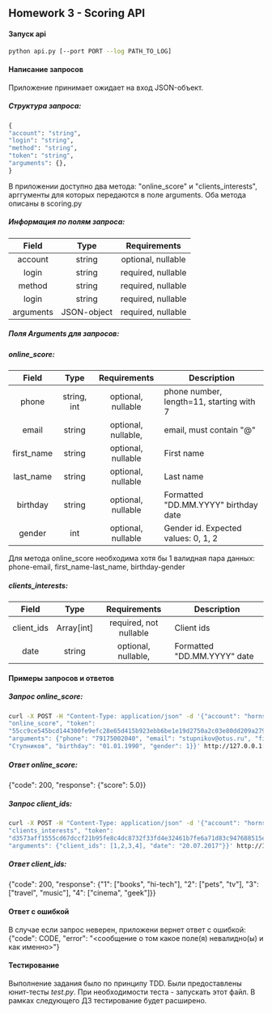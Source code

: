 ## Homework 3 - Scoring API

#### Запуск api  
```bash
python api.py [--port PORT --log PATH_TO_LOG]  
```
#### Написание запросов 
Приложение принимает ожидает на вход JSON-объект.  
##### Структура запроса:

```python
{
"account": "string",  
"login": "string",  
"method": "string",  
"token": "string",  
"arguments": {},  
}  
```
В приложении доступно два метода: "online_score" и "clients_interests", арггументы для которых передаются в поле arguments. Оба метода описаны в scoring.py
##### Информация по полям запроса:
| Field |  Type  |  Requirements  |
|:---:|:---:|:----:|
|  account  | string | optional, nullable 
|  login  | string | required, nullable 
|  method  | string | required, nullable 
|  login  | string | required, nullable 
|  arguments  | JSON-object | required, nullable 
##### Поля Arguments для запросов:  
##### online_score:  
| Field |  Type  |  Requirements  |  Description  |
|:---:|:---:|:----:|----|
| phone | string, int | optional, nullable | phone number, length=11, starting with 7 
| email | string | optional, nullable, | email, must contain "@" 
| first_name | string | optional, nullable | First name 
| last_name | string | optional, nullable | Last name 
| birthday | string | optional, nullable | Formatted "DD.MM.YYYY" birthday date 
| gender | int | optional, nullable | Gender id. Expected values: 0, 1, 2 

Для метода online_score необходима хотя бы 1 валидная пара данных: phone-email, first_name-last_name, birthday-gender 

##### clients_interests:  
| Field |  Type  |  Requirements  |  Description  |
|:---:|:---:|:----:|----|
|  client_ids  | Array[int] | required, not nullable | Client ids
|  date  | string | optional, nullable, | Formatted "DD.MM.YYYY" date

#### Примеры запросов и ответов
##### Запрос online_score: 
```bash
curl -X POST -H "Content-Type: application/json" -d '{"account": "horns&hoofs", "login": "h&f", "method":
"online_score", "token":
"55cc9ce545bcd144300fe9efc28e65d415b923ebb6be1e19d2750a2c03e80dd209a27954dca045e5bb12418e7d89b6d718a9e35af34e14e1d5bcd
"arguments": {"phone": "79175002040", "email": "stupnikov@otus.ru", "first_name": "Стансилав", "last_name":
"Ступников", "birthday": "01.01.1990", "gender": 1}}' http://127.0.0.1:8080/method/
```
##### Ответ online_score: 
{"code": 200, "response": {"score": 5.0}}
##### Запрос client_ids: 
```bash
curl -X POST -H "Content-Type: application/json" -d '{"account": "horns&hoofs", "login": "admin", "method":
"clients_interests", "token":
"d3573aff1555cd67dccf21b95fe8c4dc8732f33fd4e32461b7fe6a71d83c947688515e36774c00fb630b039fe2223c991f045f13f240913860502
"arguments": {"client_ids": [1,2,3,4], "date": "20.07.2017"}}' http://127.0.0.1:8080/method/
```
##### Ответ client_ids: 
{"code": 200, "response": {"1": ["books", "hi-tech"], "2": ["pets", "tv"], "3": ["travel", "music"], "4":
["cinema", "geek"]}}

#### Ответ с ошибкой
В случае если запрос неверен, приложени вернет ответ с ошибкой:
{"code": CODE, "error": "<сообщение о том какое поле(я) невалидно(ы) и как именно>"}

#### Тестирование
Выполнение задания было по принципу TDD. Были предоставлены юнит-тесты _test.py_. При необходимости теста - запускать этот файл.
В рамках следующего ДЗ тестирование будет расширено.
